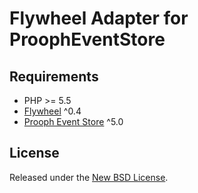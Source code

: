 # Flywheel Adapter for ProophEventStore

## Requirements

- PHP >= 5.5
- [Flywheel](https://github.com/jamesmoss/flywheel) ^0.4
- [Prooph Event Store](https://github.com/prooph/event-store) ^5.0

## License

Released under the [New BSD License](./LICENSE).
